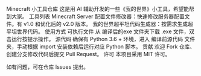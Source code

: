 Minecraft 小工具仓库
这是用 AI 辅助开发的一些《我的世界》小工具，希望能帮到大家。
工具列表
Minecraft Server 配置文件修改器：快速修改服务器配置文件。有 v1.0 和优化后的 v2.0 版本。
我的世界超平坦代码生成器：按需求生成超平坦世界代码。
使用方式
可执行文件
从 编译后的exe 文件夹下载 .exe 文件，双击运行按提示操作。
源代码
确保有 Python 3.6 + 环境，进入 编译前源代码 文件夹，手动根据 import 安装依赖后运行对应 Python 脚本。
贡献
欢迎 Fork 仓库、创建分支修改代码后提交 Pull Request。
许可
本项目采用 MIT 许可。

如有问题，可在仓库 Issues 提出。

